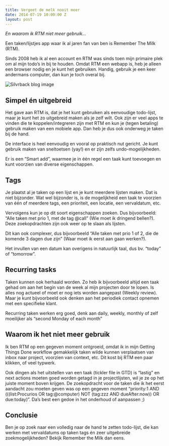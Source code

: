 ```yaml
---
title: Vergeet de melk nooit meer
date: 2014-07-19 10:00:00 Z
layout: post
---
```


*En waarom ik RTM niet meer gebruik...*

Een taken/lijstjes app waar ik al jaren fan van ben is Remember The Milk (RTM).

Sinds 2008 heb ik al een account en RTM was sinds toen mijn primaire plek om al mijn todo’s in bij te houden. Omdat RTM een webapp is, heb je alleen een browser nodig en je kunt het gebruiken. Handig, gebruik je een keer andermans computer, dan kun je toch overal bij.

![Silvrback blog image](https://silvrback.s3.amazonaws.com/uploads/7a1b0ba7-97d4-44d0-af89-6e87fc04dc46/tumblr_inline_n8ysaa4Wxf1s57s7e_large.jpg)

## Simpel én uitgebreid
Het gave aan RTM is, dat je het kunt gebruiken als eenvoudige todo-lijst, maar je kunt het zo uitgebreid maken als je zelf wilt. Ook zijn er veel apps te vinden die te koppelen/integreren zijn met RTM en kun je (tegen betaling) gebruik maken van een mobiele app. Dan heb je dus ook onderweg je taken bij de hand.

De interface is heel eenvoudig en vooral op praktisch nut gericht. Je kunt gebruik maken van sneltoetsen (yay!) en er zijn zelfs undo-mogelijkheden.

Er is een “Smart add”, waarmee je in één regel een taak kunt toevoegen en kunt voorzien van diverse eigenschappen.

## Tags
Je plaatst al je taken op een lijst en je kunt meerdere lijsten maken. Dat is niet bijzonder. Wat wel bijzonder is, is de mogelijkheid een taak te voorzien van één of meerdere tags, een prioriteit, een locatie, een vervaldatum, etc.

Vervolgens kun je op dit soort eigenschappen zoeken. Dus bijvoorbeeld: “Alle taken met prio 1, met de tag @call” (Wie moet ik dringend bellen?). Deze zoekopdrachten zijn ook weer op te slaan als lijsten.

Dit kan ook complexer, dus bijvoorbeeld “Alle taken met prio 1 of 2, die de komende 3 dagen due zijn” (Waar moet ik eerst aan gaan werken?).

Het invullen van een datum kan overigens in natuurlijk taal, dus bv. “today” of “tomorrow”.

## Recurring tasks
Taken kunnen ook herhaald worden. Zo heb ik bijvoorbeeld altijd een taak gehad om aan het begin van de week al mijn projecten door te lopen. Is alles nog actueel of moet er nog iets worden aangepast (Weekly review). Maar je kunt bijvoorbeeld ook denken aan het periodiek contact opnemen met een specifieke klant.

Recurring taken werken erg goed, denk aan daily, weekly, monthly of zelf moeilijker als “second Monday of each month”

## Waarom ik het niet meer gebruik
Ik ben RTM op een gegeven moment ontgroeid, omdat ik in mijn Getting Things Done workflow gemakkelijk taken wilde kunnen verplaatsen van inbox naar project, voorzien van context, etc. Dit kost bij RTM een paar klikken, of veel typwerk.

Ook dingen als het uitstellen van een taak (tickler file in GTD) is “lastig” en next actions moeten goed worden getagd in je projectlijsten, wil je ze op het juiste moment boven krijgen. De zoekopdracht voor de taken die ik het eerst aandacht zou moeten geven was op een gegeven moment “priority:1 AND (((list:Procurios OR tag:@computer) NOT (tag:zzz AND dueAfter:now)) OR due:today)”. Da’s best een gedoe in het onderhoud of aanpassen ;)

## Conclusie
Ben je op zoek naar een volledig naar de hand te zetten todo-lijst, die kan werken met vervaldatums op taken tags én zeer uitgebreide zoekmogelijkheden? Bekijk Remember the Milk dan eens.
